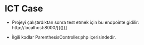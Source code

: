 # ICT Case

* Projeyi çalıştırdıktan sonra test etmek için bu endpointe gidilir:
http://localhost:8000/[{()}]

* İlgili kodlar ParenthesisController.php içerisindedir.
